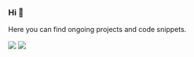 ### Hi 👋
Here you can find ongoing projects and code snippets.


<!-- Stats -->
<img align="center" src="https://github-readme-stats.vercel.app/api/top-langs/?username=safkmoem3f&theme=vue&layout=compact&hide_border=true&hide_title=true" />
<img align="center" src="https://github-readme-stats.vercel.app/api/?username=safkmoem3f&theme=vue&layout=compact&hide_border=true&hide_title=true" />

